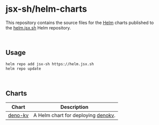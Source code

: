 # jsx-sh/helm-charts

This repository contains the source files for the [Helm](https://helm.sh) charts published to the [helm.jsx.sh](https://helm.jsx.sh) Helm repository.

<br />

## Usage

```sh
helm repo add jsx-sh https://helm.jsx.sh
helm repo update
```

<br />

## Charts

| Chart | Description |
| ----- | ----------- |
| [deno-kv](./charts/deno-kv) | A Helm chart for deploying [denokv](https://github.com/denoland/denokv). |

<br />